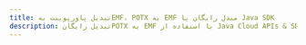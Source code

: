 ---title: تبدیل پاورپوینت بهEMF، POTX به EMF مبدل رایگان یا Java SDKdescription: تبدیل رایگانPOTX به EMF با استفاده از Java Cloud APIs & SDK. همچنین اسناد Microsoft PowerPoint را در Cloud ایجاد، ویرایش و رندر کنید.---